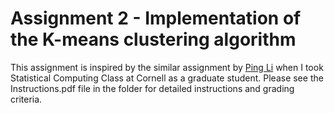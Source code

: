 # Assignment 2 - Implementation of the K-means clustering algorithm

This assignment is inspired by the similar assignment by [Ping Li](http://www.stat.rutgers.edu/home/pingli/) when I took Statistical Computing Class at Cornell as a graduate student. Please see the Instructions.pdf file in the folder for detailed instructions and grading criteria.


